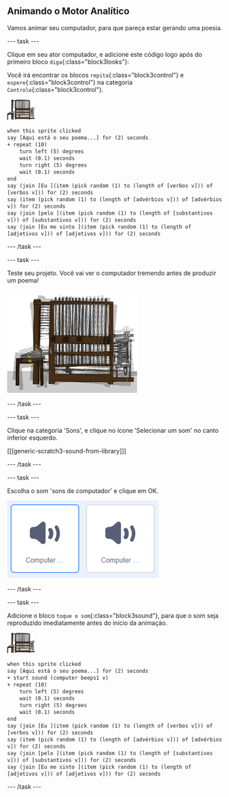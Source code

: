 ## Animando o Motor Analítico

Vamos animar seu computador, para que pareça estar gerando uma poesia.

--- task ---

Clique em seu ator computador, e adicione este código logo após do primeiro bloco `diga`{:class="block3looks"}:

Você irá encontrar os blocos `repita`{:class="block3control"} e `espere`{:class="block3control"} na categoria `Controle`{:class="block3control"}.

![ator Computador](images/computer-sprite.png)

```blocks3
when this sprite clicked
say [Aqui está o seu poema...] for (2) seconds
+ repeat (10)
	turn left (5) degrees
	wait (0.1) seconds
	turn right (5) degrees
	wait (0.1) seconds	
end
say (join [Eu ](item (pick random (1) to (length of [verbos v])) of [verbos v])) for (2) seconds
say (item (pick random (1) to (length of [advérbios v])) of [advérbios v]) for (2) seconds
say (join [pelo ](item (pick random (1) to (length of [substantivos v])) of [substantivos v])) for (2) seconds
say (join [Eu me sinto ](item (pick random (1) to (length of [adjetivos v])) of [adjetivos v])) for (2) seconds
```

--- /task ---

--- task ---

Teste seu projeto. Você vai ver o computador tremendo antes de produzir um poema!

![ator computador tremendo para frente e para trás](images/poetry-animate-test.png)

--- /task ---

--- task ---

Clique na categoria 'Sons', e clique no ícone 'Selecionar um som' no canto inferior esquerdo.

[[[generic-scratch3-sound-from-library]]]

--- /task ---

--- task ---

Escolha o som 'sons de computador' e clique em OK.

![beeps de computador 1 e 2 sons na biblioteca de sons](images/poetry-beeps.png)

--- /task ---

--- task ---

Adicione o bloco `toque o som`{:class="block3sound"}, para que o som seja reproduzido imediatamente antes do início da animação.

![ator Computador](images/computer-sprite.png)

```blocks3
when this sprite clicked
say [Aqui está o seu poema...] for (2) seconds
+ start sound (computer beeps1 v)
+ repeat (10)
	turn left (5) degrees
	wait (0.1) seconds
	turn right (5) degrees
	wait (0.1) seconds	
end
say (join [Eu ](item (pick random (1) to (length of [verbos v])) of [verbos v])) for (2) seconds
say (item (pick random (1) to (length of [advérbios v])) of [advérbios v]) for (2) seconds
say (join [pelo ](item (pick random (1) to (length of [substantivos v])) of [substantivos v])) for (2) seconds
say (join [Eu me sinto ](item (pick random (1) to (length of [adjetivos v])) of [adjetivos v])) for (2) seconds
```

--- /task ---